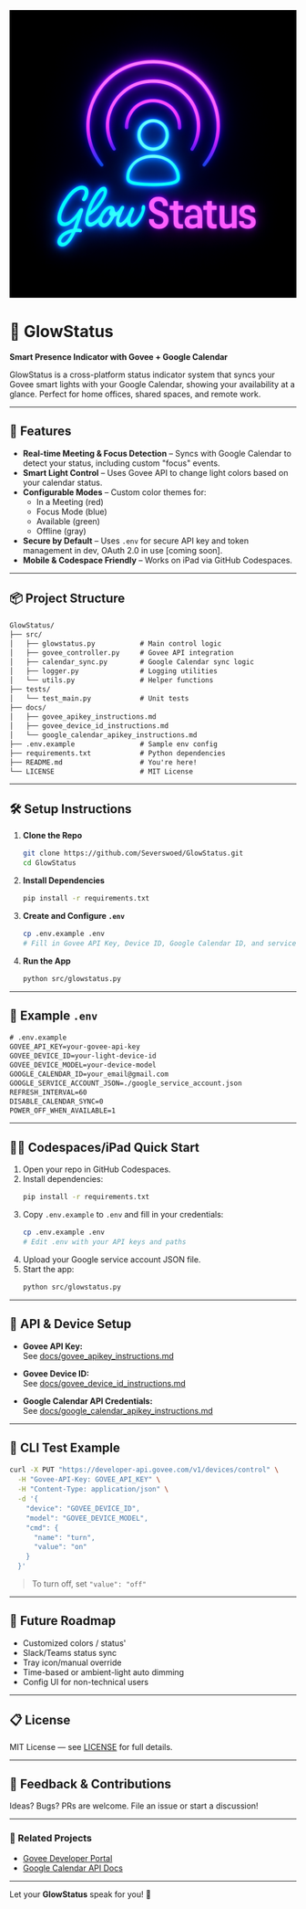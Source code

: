 ![GlowStatus Logo](./img/GlowStatus.png)

# 🌟 GlowStatus

**Smart Presence Indicator with Govee + Google Calendar**

GlowStatus is a cross-platform status indicator system that syncs your Govee smart lights with your Google Calendar, showing your availability at a glance. Perfect for home offices, shared spaces, and remote work.

---

## 🚀 Features

- **Real-time Meeting & Focus Detection** – Syncs with Google Calendar to detect your status, including custom "focus" events.
- **Smart Light Control** – Uses Govee API to change light colors based on your calendar status.
- **Configurable Modes** – Custom color themes for:
  - In a Meeting (red)
  - Focus Mode (blue)
  - Available (green)
  - Offline (gray)
- **Secure by Default** – Uses `.env` for secure API key and token management in dev, OAuth 2.0 in use [coming soon].
- **Mobile & Codespace Friendly** – Works on iPad via GitHub Codespaces.

---

## 📦 Project Structure

```
GlowStatus/
├── src/
│   ├── glowstatus.py           # Main control logic
│   ├── govee_controller.py     # Govee API integration
│   ├── calendar_sync.py        # Google Calendar sync logic
│   ├── logger.py               # Logging utilities
│   └── utils.py                # Helper functions
├── tests/
│   └── test_main.py            # Unit tests
├── docs/
│   ├── govee_apikey_instructions.md
│   ├── govee_device_id_instructions.md
│   └── google_calendar_apikey_instructions.md
├── .env.example                # Sample env config
├── requirements.txt            # Python dependencies
├── README.md                   # You're here!
└── LICENSE                     # MIT License
```

---

## 🛠️ Setup Instructions

1. **Clone the Repo**
   ```bash
   git clone https://github.com/Severswoed/GlowStatus.git
   cd GlowStatus
   ```

2. **Install Dependencies**
   ```bash
   pip install -r requirements.txt
   ```

3. **Create and Configure `.env`**
   ```bash
   cp .env.example .env
   # Fill in Govee API Key, Device ID, Google Calendar ID, and service account JSON path.
   ```

4. **Run the App**
   ```bash
   python src/glowstatus.py
   ```

---

## 🧪 Example `.env`

```env
# .env.example
GOVEE_API_KEY=your-govee-api-key
GOVEE_DEVICE_ID=your-light-device-id
GOVEE_DEVICE_MODEL=your-device-model
GOOGLE_CALENDAR_ID=your_email@gmail.com
GOOGLE_SERVICE_ACCOUNT_JSON=./google_service_account.json
REFRESH_INTERVAL=60
DISABLE_CALENDAR_SYNC=0
POWER_OFF_WHEN_AVAILABLE=1
```

---

## 🧑‍💻 Codespaces/iPad Quick Start

1. Open your repo in GitHub Codespaces.
2. Install dependencies:
   ```bash
   pip install -r requirements.txt
   ```
3. Copy `.env.example` to `.env` and fill in your credentials:
   ```bash
   cp .env.example .env
   # Edit .env with your API keys and paths
   ```
4. Upload your Google service account JSON file.
5. Start the app:
   ```bash
   python src/glowstatus.py
   ```

---

## 🔑 API & Device Setup

- **Govee API Key:**  
  See [docs/govee_apikey_instructions.md](./docs/govee_apikey_instructions.md)

- **Govee Device ID:**  
  See [docs/govee_device_id_instructions.md](./docs/govee_device_id_instructions.md)

- **Google Calendar API Credentials:**  
  See [docs/google_calendar_apikey_instructions.md](./docs/google_calendar_apikey_instructions.md)

---

## 🧪 CLI Test Example

```bash
curl -X PUT "https://developer-api.govee.com/v1/devices/control" \
  -H "Govee-API-Key: GOVEE_API_KEY" \
  -H "Content-Type: application/json" \
  -d '{
    "device": "GOVEE_DEVICE_ID",
    "model": "GOVEE_DEVICE_MODEL",
    "cmd": {
      "name": "turn",
      "value": "on"
    }
  }'
```
> To turn off, set `"value": "off"`

---

## 🎯 Future Roadmap

- Customized colors / status'
- Slack/Teams status sync
- Tray icon/manual override
- Time-based or ambient-light auto dimming
- Config UI for non-technical users

---

## 📋 License

MIT License — see [LICENSE](./LICENSE) for full details.

---

## 💬 Feedback & Contributions

Ideas? Bugs? PRs are welcome. File an issue or start a discussion!

---

### 🔗 Related Projects
- [Govee Developer Portal](https://developer.govee.com)
- [Google Calendar API Docs](https://developers.google.com/calendar/api)

---

Let your **GlowStatus** speak for you! 💙